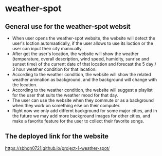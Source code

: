 # weather-spot
## General use for the weather-spot websit 
- When user opens the weather-spot website, the website will detect the user's loction automaatically, if the user allows to use its loction or the user can input their city mannually.
- After get the user's location, the website will show the weather (temperature, overall description, wind speed, humidity, sunrise and sunset time) of the current date of that location and forecast the 5 day / 3 hour weather condition for that lacation.
- According to the weather condition, the website will show the related weather animation as background, and the background will change with the location.
- According to the weather condition, the website will suggest a playlist for the user that suits the weather mood for that day. 
- The user can use the website when they commute or as a background when they work on something else on their computer.
- Right now we only add differnt background for some major cities, and in the future we may add more background images for other cities, and make a favorite feature for the user to collect their favorite songs.

## The deployed link for the website
https://sbhgn0721.github.io/project-1-weather-spot/








